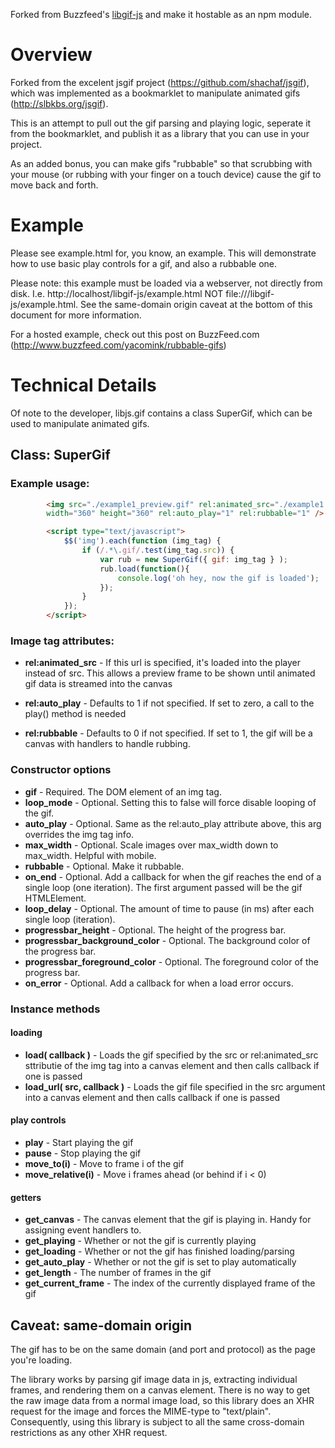 Forked from Buzzfeed's [libgif-js](https://github.com/buzzfeed/libgif-js) and make it hostable as an npm module.

# Overview

Forked from the excelent jsgif project (https://github.com/shachaf/jsgif), which was implemented as a bookmarklet to manipulate animated gifs (http://slbkbs.org/jsgif).

This is an attempt to pull out the gif parsing and playing logic, seperate it from the bookmarklet, and publish it as a library that you can use in your project.

As an added bonus, you can make gifs "rubbable" so that scrubbing with your mouse (or rubbing with your finger on a touch device) cause the gif to move back and forth.

# Example

Please see example.html for, you know, an example. This will demonstrate how to use basic play controls for a gif, and also a rubbable one.

Please note: this example must be loaded via a webserver, not directly from disk. I.e. http://localhost/libgif-js/example.html NOT file:///libgif-js/example.html. See the same-domain origin caveat at the bottom of this document for more information.

For a hosted example, check out this post on BuzzFeed.com (http://www.buzzfeed.com/yacomink/rubbable-gifs)

# Technical Details

Of note to the developer, libjs.gif contains a class SuperGif, which can be used to manipulate animated gifs.

## Class: SuperGif

### Example usage:

```html
		<img src="./example1_preview.gif" rel:animated_src="./example1.gif"
		width="360" height="360" rel:auto_play="1" rel:rubbable="1" />

		<script type="text/javascript">
			$$('img').each(function (img_tag) {
				if (/.*\.gif/.test(img_tag.src)) {
					var rub = new SuperGif({ gif: img_tag } );
					rub.load(function(){
						console.log('oh hey, now the gif is loaded');
					});
				}
			});
		</script>
```

### Image tag attributes:

* **rel:animated_src** -	If this url is specified, it's loaded into the player instead of src.
					This allows a preview frame to be shown until animated gif data is streamed into the canvas

* **rel:auto_play** -		Defaults to 1 if not specified. If set to zero, a call to the play() method is needed

* **rel:rubbable** -		Defaults to 0 if not specified. If set to 1, the gif will be a canvas with handlers to handle rubbing.

### Constructor options

* **gif**		-		Required. The DOM element of an img tag.
* **loop_mode**	-			Optional. Setting this to false will force disable looping of the gif.
* **auto\_play** -			Optional. Same as the rel:auto_play attribute above, this arg overrides the img tag info.
* **max\_width** -			Optional. Scale images over max\_width down to max_width. Helpful with mobile.
* **rubbable** -			Optional. Make it rubbable.
* **on_end** -				Optional. Add a callback for when the gif reaches the end of a single loop (one iteration). The first argument passed will be the gif HTMLElement.
* **loop_delay** -			Optional. The amount of time to pause (in ms) after each single loop (iteration).
* **progressbar_height** -			Optional. The height of the progress bar.
* **progressbar_background_color** -			Optional. The background color of the progress bar.
* **progressbar_foreground_color** -			Optional. The foreground color of the progress bar.
* **on_error** -			Optional. Add a callback for when a load error occurs.

### Instance methods

#### loading
* **load( callback )** -	Loads the gif specified by the src or rel:animated_src sttributie of the img tag into a canvas element and then calls callback if one is passed
* **load_url( src, callback )** -	Loads the gif file specified in the src argument into a canvas element and then calls callback if one is passed

#### play controls
* **play** -				Start playing the gif
* **pause** -				Stop playing the gif
* **move_to(i)** -		Move to frame i of the gif
* **move_relative(i)** -	Move i frames ahead (or behind if i < 0)

#### getters
* **get_canvas** - The canvas element that the gif is playing in. Handy for assigning event handlers to.
* **get_playing** - Whether or not the gif is currently playing
* **get_loading** - Whether or not the gif has finished loading/parsing
* **get\_auto_play** - Whether or not the gif is set to play automatically
* **get_length** - The number of frames in the gif
* **get\_current_frame** - The index of the currently displayed frame of the gif

## Caveat: same-domain origin

The gif has to be on the same domain (and port and protocol) as the page you're loading.

The library works by parsing gif image data in js, extracting individual frames, and rendering them on a canvas element. There is no way to get the raw image data from a normal image load, so this library does an XHR request for the image and forces the MIME-type to "text/plain". Consequently, using this library is subject to all the same cross-domain restrictions as any other XHR request.
